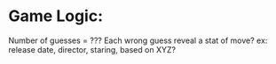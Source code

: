 # Game Logic:
Number of guesses = ???
Each wrong guess reveal a stat of move? ex: release date, director, staring, based on XYZ?
